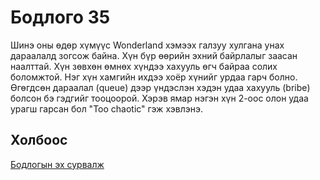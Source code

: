 # Бодлого 35
Шинэ оны өдөр хүмүүс Wonderland хэмээх галзуу хулгана унах дараалалд зогсож байна. Хүн бүр өөрийн эхний байрлалыг заасан наалттай. Хүн зөвхөн өмнөх хүндээ хахууль өгч байраа солих боломжтой. Нэг хүн хамгийн ихдээ хоёр хүнийг урдаа гарч болно.
Өгөгдсөн дараалал (queue) дээр үндэслэн хэдэн удаа хахууль (bribe) болсон бэ гэдгийг тооцоорой. Хэрэв ямар нэгэн хүн 2-оос олон удаа урагш гарсан бол "Too chaotic" гэж хэвлэнэ.

## Холбоос
[Бодлогын эх сурвалж](https://www.hackerrank.com/challenges/new-year-chaos/problem?isFullScreen=true)